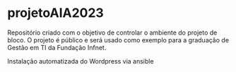 # projetoAIA2023
Repositório criado com o objetivo de controlar o ambiente do projeto de bloco.
O projeto é público e será usado como exemplo para a graduação de Gestão em TI da Fundação Infnet.

Instalação automatizada do Wordpress via ansible
